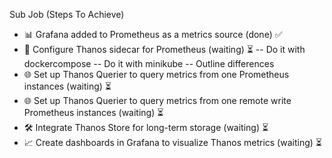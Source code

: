 Sub Job (Steps To Achieve)
- 📊 Grafana added to Prometheus as a metrics source (done) ✅
- 🔄 Configure Thanos sidecar for Prometheus (waiting) ⏳
-- Do it with dockercompose
-- Do it with minikube
-- Outline differences
- 🌐 Set up Thanos Querier to query metrics from one Prometheus instances (waiting) ⏳
- 🌐 Set up Thanos Querier to query metrics from one remote write Prometheus instances (waiting) ⏳
- 🛠️ Integrate Thanos Store for long-term storage (waiting) ⏳
- 📈 Create dashboards in Grafana to visualize Thanos metrics (waiting) ⏳